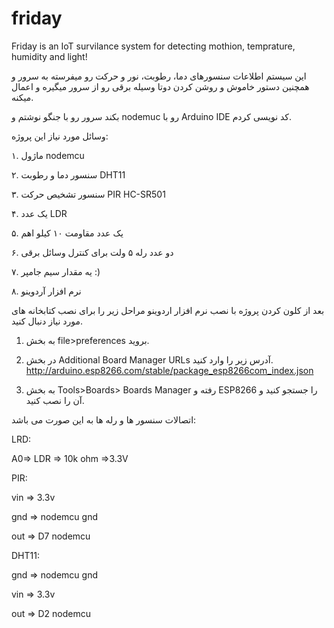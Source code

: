 # friday
Friday is an IoT survilance system for detecting mothion, temprature, humidity and light!

این سیستم اطلاعات سنسورهای دما، رطوبت، نور و حرکت رو میفرسته به سرور و همچنین دستور خاموش و روشن کردن دوتا وسیله برقی رو از سرور میگیره و اعمال میکنه.

بکند سرور رو با جنگو نوشتم و nodemuc رو با Arduino IDE  کد نویسی کردم.

وسائل مورد نیاز این پروژه:

۱. ماژول nodemcu

۲. سنسور دما و رطوبت DHT11

۳. سنسور تشخیص حرکت PIR HC-SR501

۴. یک عدد LDR

۵. یک عدد مقاومت ۱۰ کیلو اهم

۶. دو عدد رله ۵ ولت برای کنترل وسائل برقی

۷. یه مقدار سیم جامپر :)

۸. نرم افزار آردوینو

بعد از کلون کردن پروژه با نصب نرم افزار اردوینو مراحل زیر را برای نصب کتابخانه های مورد نیاز دنبال کنید.


1.  به بخش file>preferences بروید. 

2. در بخش Additional Board Manager URLs آدرس زیر را وارد کنید. http://arduino.esp8266.com/stable/package_esp8266com_index.json

3. به بخش Tools>Boards> Boards Manager رفته و ESP8266 را جستجو کنید و آن را نصب کنید. 




اتصالات سنسور ها و رله ها به این صورت می باشد:


LRD:

A0=> LDR => 10k ohm =>3.3V



PIR:

vin => 3.3v

gnd => nodemcu gnd

out => D7 nodemcu



DHT11:

gnd => nodemcu gnd

vin => 3.3v

out => D2 nodemcu

